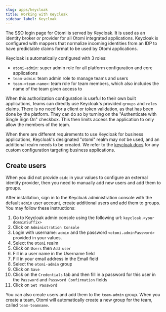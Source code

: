 ```yaml
---
slug: apps/keycloak
title: Working with Keycloak
sidebar_label: Keycloak
---
```


The SSO login page for Otomi is served by Keycloak. It is used as an identity broker _or_ provider for all Otomi integrated applications. Keycloak is configured with mappers that normalize incoming identities from an IDP to have predictable claims format to be used by Otomi applications.

Keycloak is automatically configured with 3 roles:

- `otomi-admin`: super admin role for all platform configuration and core applications
- `team-admin`: team admin role to manage teams and users
- `team-<team-name>`: team role for team members, which also includes the name of the team given access to

When this authorization configuration is useful to their own built applications, teams can directly use Keycloak's provided `groups` and `roles` claims. There is no need for a client or token validation, as that has been done by the platform. They can do so by turning on the  "Authenticate with Single Sign On" checkbox. This then limits access the application to only allow the members of the team. 

When there are different requirements to use Keycloak for business applications, Keycloak's designated "otomi" realm may _not_ be used, and an additional realm needs to be created. We refer to the [keycloak docs](https://www.keycloak.org/docs/latest/server_admin/index.html) for any custom configuration targeting business applications. 

## Create users

When you did not provide `oidc` in your values to configure an external identity provider, then you need to manually add new users and add them to groups.

After installation, sign in to the Keycloak administration console with the default `admin` user account, create additional users and add them to groups. You may follow these instructions:

1. Go to Keycloak admin console using the following url: `keycloak.<your domainSuffix>`
2. Click on `Administration Console`
3. Login with username: `admin` and the password `<otomi.adminPassword>` provided in your values.
4. Select the `Otomi` realm
5. Click on `Users` then `Add user` 
6. Fill in a user name in the Username field
7. Fill in your email address in the Email field
8. Select the `otomi-admin` group
9. Click on `Save`
10. Click on the `Credentials` tab and then fill in a password for this user in the `Password` and `Password Confirmation` fields
11. Click on `Set Password`

You can also create users and add them to the `team-admin` group. When you create a team, Otomi will automatically create a new group for the team, called `team-teamname`.
